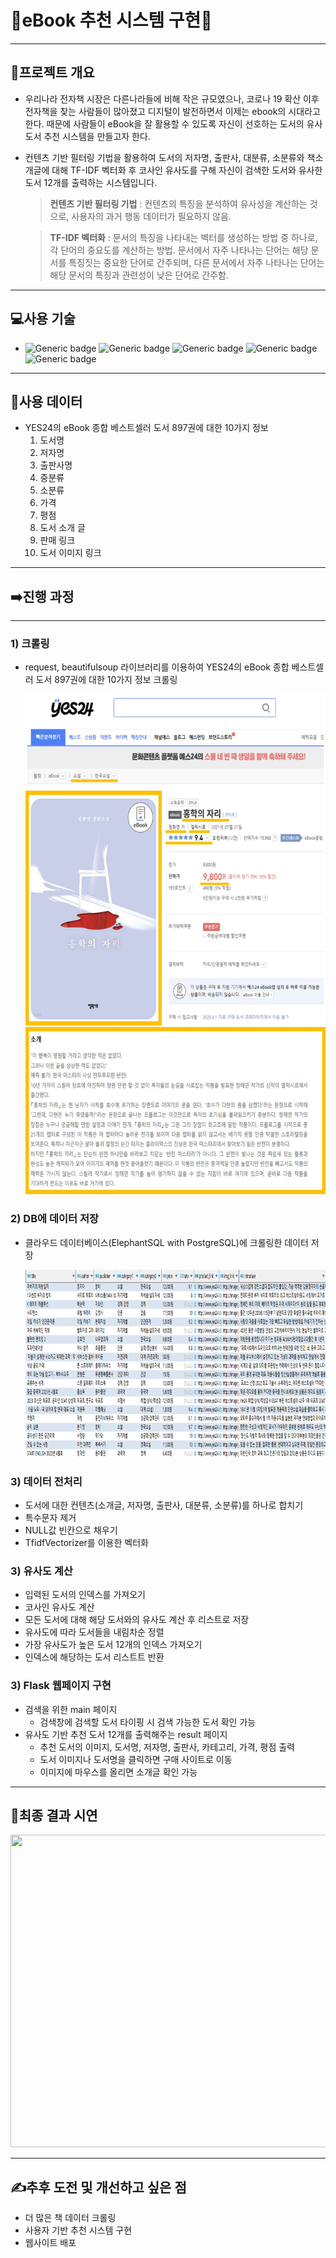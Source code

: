 # **📖eBook 추천 시스템 구현📖**
------
## **📝프로젝트 개요**
- 우리나라 전자책 시장은 다른나라들에 비해 작은 규모였으나, 코로나 19 확산 이후 전자책을 찾는 사람들이 많아졌고 디지털이 발전하면서 이제는 ebook의 시대라고 한다. 때문에 사람들이 eBook을 잘 활용할 수 있도록 자신이 선호하는 도서의 유사도서 추천 시스템을 만들고자 한다.
- 컨텐츠 기반 필터링 기법을 활용하여 도서의 저자명, 출판사, 대분류, 소분류와 책소개글에 대해 TF-IDF 벡터화 후 코사인 유사도를 구해 자신이 검색한 도서와 유사한 도서 12개를 출력하는 시스템입니다.
    
    > **컨텐츠 기반 필터링 기법** : 컨텐츠의 특징을 분석하여 유사성을 계산하는 것으로, 사용자의 과거 행동 데이터가 필요하지 않음.
    
    > **TF-IDF 벡터화** : 문서의 특징을 나타내는 벡터를 생성하는 방법 중 하나로, 각 단어의 중요도를 계산하는 방법. 문서에서 자주 나타나는 단어는 해당 문서를 특징짓는 중요한 단어로 간주되며, 다른 문서에서 자주 나타나는 단어는 해당 문서의 특징과 관련성이 낮은 단어로 간주함.
------
## **💻사용 기술**
- ![Generic badge](https://img.shields.io/badge/python-3.8-orange.svg)
![Generic badge](https://img.shields.io/badge/psycopg2-2.9.3-yellowgreen.svg)
![Generic badge](https://img.shields.io/badge/requests-2.25.1-yellow.svg)
![Generic badge](https://img.shields.io/badge/beautifulsoup4-4.9.3-yellow.svg)
![Generic badge](https://img.shields.io/badge/Flask-2.2.2-red.svg)
------
## **📂사용 데이터**
- YES24의 eBook 종합 베스트셀러 도서 897권에 대한 10가지 정보
    1. 도서명
    2. 저자명
    3. 출판사명
    4. 중분류
    5. 소분류
    6. 가격
    7. 평점
    8. 도서 소개 글
    9. 판매 링크
    10. 도서 이미지 링크
------
## **➡️진행 과정**
------
### **1) 크롤링**
- request, beautifulsoup 라이브러리를 이용하여 YES24의 eBook 종합 베스트셀러 도서 897권에 대한 10가지 정보 크롤링

    <img src="./README_img/crawling.jpg" height="800px" width="1000x">


### **2) DB에 데이터 저장**
- 클라우드 데이터베이스(ElephantSQL with PostgreSQL)에 크롤링한 데이터 저장
    
    <img src="./README_img/db.png" height="300px" width="1000x">
    
### **3) 데이터 전처리**
- 도서에 대한 컨텐츠(소개글, 저자명, 출판사, 대분류, 소분류)를 하나로 합치기
- 특수문자 제거
- NULL값 빈칸으로 채우기
- TfidfVectorizer를 이용한 벡터화
   
### **3) 유사도 계산**
- 입력된 도서의 인덱스를 가져오기
- 코사인 유사도 계산
- 모든 도서에 대해 해당 도서와의 유사도 계산 후 리스트로 저장
- 유사도에 따라 도서들을 내림차순 정렬
- 가장 유사도가 높은 도서 12개의 인덱스 가져오기
- 인덱스에 해당하는 도서 리스트트 반환

### **3) Flask 웹페이지 구현**
- 검색을 위한 main 페이지
    - 검색창에 검색할 도서 타이핑 시 검색 가능한 도서 확인 가능
- 유사도 기반 추천 도서 12개를 출력해주는 result 페이지
    - 추천 도서의 이미지, 도서명, 저자명, 출판사, 카테고리, 가격, 평점 출력
    - 도서 이미지나 도서명을 클릭하면 구매 사이트로 이동
    - 이미지에 마우스를 올리면 소개글 확인 가능

---
## **📌최종 결과 시연**
<img src="./README_img/ebook-recommendation-web-page.gif" height="500px" width="1600x">

---
## **✍️추후 도전 및 개선하고 싶은 점**
- 더 많은 책 데이터 크롤링
- 사용자 기반 추천 시스템 구현
- 웹사이트 배포

